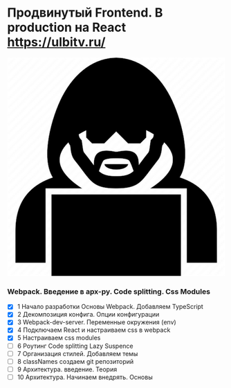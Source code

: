 # Продвинутый Frontend. В production на React https://ulbitv.ru/

<img src="doc/images/ulbi.jpeg"  alt="ulbi_photo">

### Webpack. Введение в арх-ру. Code splitting. Css Modules
- [x]  1 Начало разработки Основы Webpack. Добавляем TypeScript
- [x]  2 Декомпозиция конфига. Опции конфигурации
- [x]  3 Webpack-dev-server. Переменные окружения (env)
- [x]  4 Подключаем React и настраиваем css в webpack
- [x]  5 Настраиваем css modules
- [ ]  6 Роутинг Code splitting Lazy Suspence
- [ ]  7 Организация стилей. Добавляем темы
- [ ]  8 classNames создаем git репозиторий
- [ ]  9 Архитектура. введение. Теория
- [ ]  10 Архитектура. Начинаем внедрять. Основы